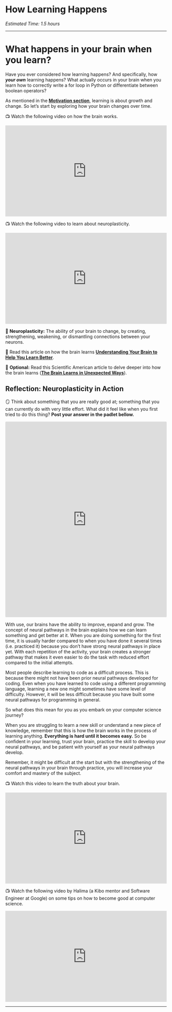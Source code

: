 # How Learning Happens

*Estimated Time: 1.5 hours*

---

# What happens in your brain when you learn?

Have you ever considered how learning happens? And specifically, how ***your own*** learning happens? What actually occurs in your brain when you learn how to correctly write a for loop in Python or differentiate between boolean operators?

As mentioned in the [**Motivation section**](/optimizing-your-learning/how-to-get-anything-you-want-in-life/motivation.md), learning is about growth and change. So let’s start by exploring how your brain changes over time.

<aside>


📺 Watch the following video on how the brain works.

</aside>

<div style="position: relative; padding-bottom: 56.25%; height: 0;"><iframe src="https://www.youtube.com/embed/XSzsI5aGcK4" title="YouTube video player" frameborder="0" allow="accelerometer; autoplay; clipboard-write; encrypted-media; gyroscope; picture-in-picture" allowfullscreen style="position: absolute; top: 0; left: 0; width: 100%; height: 100%;"></iframe></div>

<aside>


📺 Watch the following video to learn about neuroplasticity.

</aside>

<div style="position: relative; padding-bottom: 56.25%; height: 0;"><iframe src="https://www.youtube.com/embed/ELpfYCZa87g" title="YouTube video player" frameborder="0" allow="accelerometer; autoplay; clipboard-write; encrypted-media; gyroscope; picture-in-picture" allowfullscreen style="position: absolute; top: 0; left: 0; width: 100%; height: 100%;"></iframe></div>

<aside>


📙 **Neuroplasticity:**
The ability of your brain to change, by creating, strengthening, weakening, or dismantling connections between your neurons.

</aside>

<aside>


📖 Read this article on how the brain learns **[Understanding Your Brain to Help You Learn Better](https://kids.frontiersin.org/articles/10.3389/frym.2020.00054)**.

</aside>

<aside>


📖 **Optional:** Read this Scientific American article to delve deeper into how the brain learns (**[The Brain Learns in Unexpected Ways](https://www.ncbi.nlm.nih.gov/pmc/articles/PMC8284127/pdf/nihms-1711577.pdf)**).

</aside>

## Reflection: Neuroplasticity in Action

<aside>


🪞 Think about something that you are really good at; something that you can currently do with very little effort. What did it feel like when you first tried to do this thing?
**Post your answer in the padlet bellow.**

</aside>

<div style="border:1px solid rgba(0,0,0,0.1);border-radius:2px;box-sizing:border-box;overflow:hidden;position:relative;width:100%;background:#F4F4F4"><iframe src="https://padlet.com/embed/fcgg7lpuvbq3dqrk" frameborder="0" allow="camera;microphone;geolocation" style="width:100%;height:608px;display:block;padding:0;margin:0"></iframe></div>

With use, our brains have the ability to improve, expand and grow. The concept of neural pathways in the brain explains how we can learn something and get better at it. When you are doing something for the first time, it is usually harder compared to when you have done it several times (i.e. practiced it) because you don’t have strong neural pathways in place yet. With each repetition of the activity, your brain creates a stronger pathway that makes it even easier to do the task with reduced effort compared to the initial attempts.

Most people describe learning to code as a difficult process. This is because there might not have been prior neural pathways developed for coding. Even when you have learned to code using a different programming language, learning a new one might sometimes have some level of difficulty. However, it will be less difficult because you have built some neural pathways for programming in general.

So what does this mean for you as you embark on your computer science journey?

When you are struggling to learn a new skill or understand a new piece of knowledge, remember that this is how the brain works in the process of learning anything. **Everything is hard until it becomes easy.**  So be confident in your learning, trust your brain, practice the skill to develop your neural pathways, and be patient with yourself as your neural pathways develop.



Remember, it might be difficult at the start but with the strengthening of the neural pathways in your brain through practice, you will increase your comfort and mastery of the subject.

<aside>


📺 Watch this video to learn the truth about your brain.

</aside>

<div style="position: relative; padding-bottom: 56.25%; height: 0;"><iframe src="https://www.youtube.com/embed/rf8FX2sI3gU" title="YouTube video player" frameborder="0" allow="accelerometer; autoplay; clipboard-write; encrypted-media; gyroscope; picture-in-picture" allowfullscreen style="position: absolute; top: 0; left: 0; width: 100%; height: 100%;"></iframe></div>

<aside>


📺 Watch the following video by Halima (a Kibo mentor and Software Engineer at Google) on some tips on how to become good at computer science.

</aside>

<div style="position: relative; padding-bottom: 56.25%; height: 0;"><iframe src="https://www.youtube.com/embed/snkyizQr6N4" title="YouTube video player" frameborder="0" allow="accelerometer; autoplay; clipboard-write; encrypted-media; gyroscope; picture-in-picture" allowfullscreen style="position: absolute; top: 0; left: 0; width: 100%; height: 100%;"></iframe></div>

---
